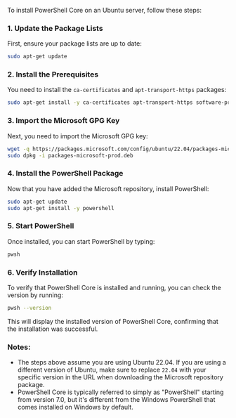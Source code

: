 To install PowerShell Core on an Ubuntu server, follow these steps:

### 1. **Update the Package Lists**

First, ensure your package lists are up to date:

```bash
sudo apt-get update
```

### 2. **Install the Prerequisites**

You need to install the `ca-certificates` and `apt-transport-https` packages:

```bash
sudo apt-get install -y ca-certificates apt-transport-https software-properties-common
```

### 3. **Import the Microsoft GPG Key**

Next, you need to import the Microsoft GPG key:

```bash
wget -q https://packages.microsoft.com/config/ubuntu/22.04/packages-microsoft-prod.deb
sudo dpkg -i packages-microsoft-prod.deb
```

### 4. **Install the PowerShell Package**

Now that you have added the Microsoft repository, install PowerShell:

```bash
sudo apt-get update
sudo apt-get install -y powershell
```

### 5. **Start PowerShell**

Once installed, you can start PowerShell by typing:

```bash
pwsh
```

### 6. **Verify Installation**

To verify that PowerShell Core is installed and running, you can check the version by running:

```bash
pwsh --version
```

This will display the installed version of PowerShell Core, confirming that the installation was successful.

### Notes:
- The steps above assume you are using Ubuntu 22.04. If you are using a different version of Ubuntu, make sure to replace `22.04` with your specific version in the URL when downloading the Microsoft repository package.
- PowerShell Core is typically referred to simply as "PowerShell" starting from version 7.0, but it's different from the Windows PowerShell that comes installed on Windows by default.
